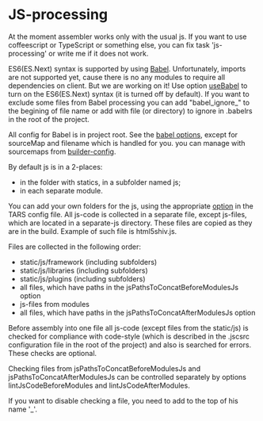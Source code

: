 # JS-processing

At the moment assembler works only with the usual js. If you want to use coffeescript or TypeScript or something else, you can fix task 'js-processing' or write me if it does not work. 

ES6(ES.Next) syntax is supported by using [Babel](https://babeljs.io/). Unfortunately, imports are not supported yet, cause there is no any modules to require all dependencies on client. But we are working on it! Use option [useBabel](options.md#usebabel) to turn on the ES6(ES.Next) syntax (it is turned off by default). If you want to exclude some files from Babel processing you can add "babel_ignore_" to the begining of file name or add with file (or directory) to ignore in .babelrs in the root of the project.

All config for Babel is in project root. See the [babel options](https://babeljs.io/docs/usage/options/), except for sourceMap and filename which is handled for you. you can manage with sourcemaps from [builder-config](#sourcemaps).

By default js is in a 2-places:

* in the folder with statics, in a subfolder named js;
* in each separate module.

You can add your own folders for the js, using the appropriate [option](options.md#jspathstoconcatbeforemodulesjs-%D0%B8-jspathstoconcataftermodulesjs) in the TARS config file.
All js-code is collected in a separate file, except js-files, which are located in a separate-js directory. These files are copied as they are in the build. Example of such file is html5shiv.js.

Files are collected in the following order:

* static/js/framework (including subfolders)
* static/js/libraries (including subfolders)
* static/js/plugins (including subfolders)
* all files, which have paths in the jsPathsToConcatBeforeModulesJs option
* js-files from modules
* all files, which have paths in the jsPathsToConcatAfterModulesJs option

Before assembly into one file all js-code (except files from the static/js) is checked for compliance with code-style (which is described in the .jscsrc configuration file in the root of the project) and also is searched for errors. These checks are optional.

Checking files from jsPathsToConcatBeforeModulesJs and jsPathsToConcatAfterModulesJs can be controlled separately by options lintJsCodeBeforeModules and lintJsCodeAfterModules.

If you want to disable checking a file, you need to add to the top of his name '_'.
